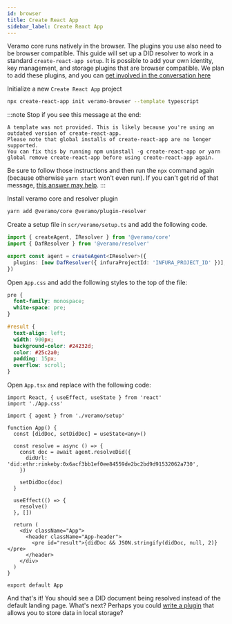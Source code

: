 ```yaml
---
id: browser
title: Create React App
sidebar_label: Create React App
---
```


Veramo core runs natively in the browser. The plugins you use also need to be browser compatible. This guide will set up a DID resolver to work in a standard `create-react-app setup`. It is possible to add your own identity, key management, and storage plugins that are browser compatible. We plan to add these plugins, and you can [get involved in the conversation here](https://github.com/uport-project/veramo/issues/276)

Initialize a new `Create React App` project

```bash
npx create-react-app init veramo-browser --template typescript
```

:::note
Stop if you see this message at the end:

```
A template was not provided. This is likely because you're using an outdated version of create-react-app.
Please note that global installs of create-react-app are no longer supported.
You can fix this by running npm uninstall -g create-react-app or yarn global remove create-react-app before using create-react-app again.
```

Be sure to follow those instructions and then run the `npx` command again (because otherwise `yarn start` won't even run).  If you can't get rid of that message, [this answer may help](https://stackoverflow.com/questions/59188624/template-not-provided-using-create-react-app).
:::

Install veramo core and resolver plugin

```bash
yarn add @veramo/core @veramo/plugin-resolver
```

Create a setup file in `scr/veramo/setup.ts` and add the following code.

```ts
import { createAgent, IResolver } from '@veramo/core'
import { DafResolver } from '@veramo/resolver'

export const agent = createAgent<IResolver>({
  plugins: [new DafResolver({ infuraProjectId: 'INFURA_PROJECT_ID' })],
})
```

Open `App.css` and add the following styles to the top of the file:

```css
pre {
  font-family: monospace;
  white-space: pre;
}

#result {
  text-align: left;
  width: 900px;
  background-color: #24232d;
  color: #25c2a0;
  padding: 15px;
  overflow: scroll;
}
```

Open `App.tsx` and replace with the following code:

```tsx
import React, { useEffect, useState } from 'react'
import './App.css'

import { agent } from './veramo/setup'

function App() {
  const [didDoc, setDidDoc] = useState<any>()

  const resolve = async () => {
    const doc = await agent.resolveDid({
      didUrl: 'did:ethr:rinkeby:0x6acf3bb1ef0ee84559de2bc2bd9d91532062a730',
    })

    setDidDoc(doc)
  }

  useEffect(() => {
    resolve()
  }, [])

  return (
    <div className="App">
      <header className="App-header">
        <pre id="result">{didDoc && JSON.stringify(didDoc, null, 2)}</pre>
      </header>
    </div>
  )
}

export default App
```

And that's it! You should see a DID document being resolved instead of the default landing page. What's next? Perhaps you could [write a plugin](/docs/guides/create_plugin) that allows you to store data in local storage?
